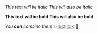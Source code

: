 *This text will be italic*
_This will also be italic_

**This text will be bold**
__This will also be bold__

_You **can** combine them_
:sparkles:
🇳🇿 🇨🇰 🎄
